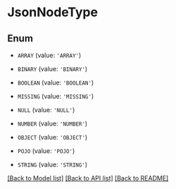 # JsonNodeType


## Enum

* `ARRAY` (value: `'ARRAY'`)

* `BINARY` (value: `'BINARY'`)

* `BOOLEAN` (value: `'BOOLEAN'`)

* `MISSING` (value: `'MISSING'`)

* `NULL` (value: `'NULL'`)

* `NUMBER` (value: `'NUMBER'`)

* `OBJECT` (value: `'OBJECT'`)

* `POJO` (value: `'POJO'`)

* `STRING` (value: `'STRING'`)

[[Back to Model list]](../README.md#documentation-for-models) [[Back to API list]](../README.md#documentation-for-api-endpoints) [[Back to README]](../README.md)


